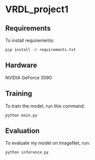# VRDL_project1

## Requirements

To install requirements:

```setup
pip install -r requirements.txt
```

## Hardware

NVIDIA GeForce 3090

## Training

To train the model, run this command:

```train
python main.py
```

## Evaluation

To evaluate my model on ImageNet, run:

```eval
python inference.py
```

